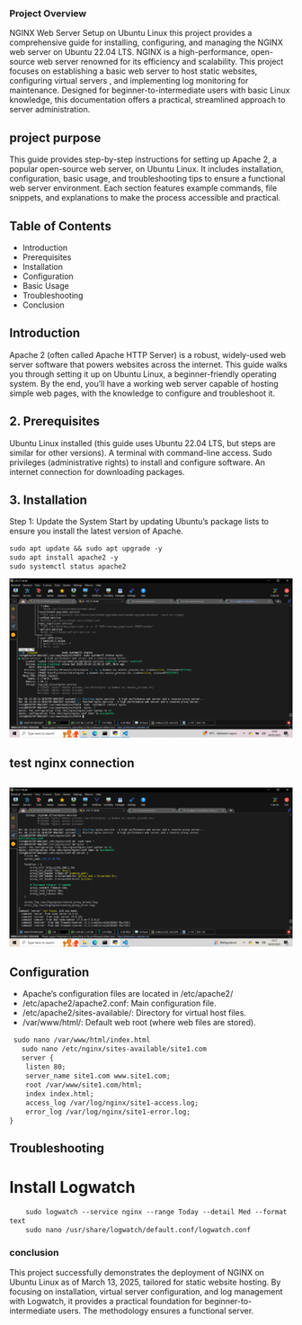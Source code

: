 ### Project Overview
NGINX Web Server Setup on Ubuntu Linux
this project provides a comprehensive guide for installing, configuring, and managing the NGINX web server on Ubuntu 22.04 LTS.
NGINX is a high-performance, open-source web server renowned for its efficiency and scalability. 
This project focuses on establishing a basic web server to host static websites, configuring virtual servers ,
and implementing log monitoring for maintenance. Designed for beginner-to-intermediate users with basic Linux knowledge,
this documentation offers a practical, streamlined approach to server administration.

## project purpose
This guide provides step-by-step instructions for setting up Apache 2, a popular open-source web server, on Ubuntu Linux.
It includes installation, configuration, basic usage, and troubleshooting tips to ensure a 
functional web server environment. Each section features example commands, file snippets, and explanations to make the process accessible and practical.
## Table of Contents
- Introduction
- Prerequisites
- Installation
- Configuration
- Basic Usage
- Troubleshooting
- Conclusion
## Introduction
Apache 2 (often called Apache HTTP Server) is a robust, widely-used web server software that powers websites across the internet. This guide walks you through setting it up on Ubuntu Linux, 
a beginner-friendly operating system. By the end, you’ll have a working web server capable of hosting simple web pages, with the knowledge to configure and troubleshoot it.

## 2. Prerequisites
Ubuntu Linux installed (this guide uses Ubuntu 22.04 LTS, but steps are similar for other versions).
A terminal with command-line access.
Sudo privileges (administrative rights) to install and configure software.
An internet connection for downloading packages.


## 3. Installation
Step 1: Update the System
Start by updating Ubuntu’s package lists to ensure you install the latest version of Apache.
```
sudo apt update && sudo apt upgrade -y
sudo apt install apache2 -y
sudo systemctl status apache2

```
![nginx status ](https://github.com/rukevweubio/NGINX-Static-Web-Server-on-Ubuntu/blob/main/Screenshot%20(452).png)
## test nginx connection
```nginx -t
```
![nginx status ](https://github.com/rukevweubio/NGINX-Static-Web-Server-on-Ubuntu/blob/main/Screenshot%20(457).png)

## Configuration
- Apache’s configuration files are located in /etc/apache2/
- /etc/apache2/apache2.conf: Main configuration file.
- /etc/apache2/sites-available/: Directory for virtual host files.
- /var/www/html/: Default web root (where web files are stored).

```
 sudo nano /var/www/html/index.html
   sudo nano /etc/nginx/sites-available/site1.com
   server {
    listen 80;
    server_name site1.com www.site1.com;
    root /var/www/site1.com/html;
    index index.html;
    access_log /var/log/nginx/site1-access.log;
    error_log /var/log/nginx/site1-error.log;
}
```
## Troubleshooting
# Install Logwatch
``` sudo apt install logwatch -y
    sudo logwatch --service nginx --range Today --detail Med --format text
    sudo nano /usr/share/logwatch/default.conf/logwatch.conf
```
### conclusion 
This project successfully demonstrates the deployment of NGINX on Ubuntu Linux as of March 13, 2025, tailored for static website hosting. By focusing on installation, virtual server configuration, and log management with Logwatch, it provides a practical foundation for beginner-to-intermediate users. The methodology ensures a functional server.
